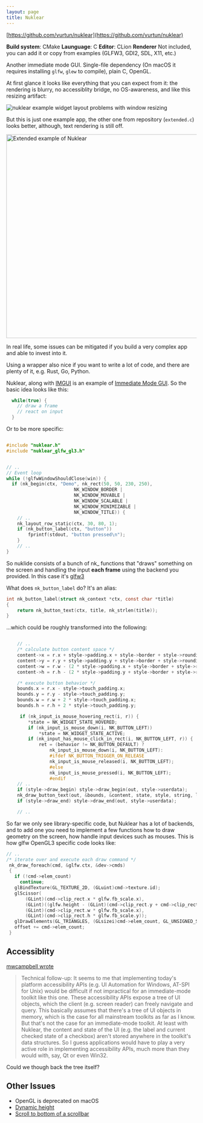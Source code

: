 ```yaml
---
layout: page
title: Nuklear
---
```


[https://github.com/vurtun/nuklear](https://github.com/vurtun/nuklear)

**Build system**: CMake
**Launguage**: C
**Editor**: CLion
**Renderer** Not included, you can add it or copy from examples (GLFW3, GDI2, SDL, X11, etc.)

Another immediate mode GUI. Single-file dependency (On macOS it requires installing `glfw`, `glew` to compile), plain C, OpenGL.

At first glance it looks like everything that you can expect from it: the rendering is blurry, no accessiblity bridge, no OS-awareness, and like this resizing artifact:

![nuklear example widget layout problems with window resizing](https://user-images.githubusercontent.com/1004115/51437327-fc572400-1cad-11e9-87f8-a8032ffd98e0.gif)

But this is just one example app, the other one from repository (`extended.c`) looks better, although, text rendering is still off.

<img width="538" alt="Extended example of Nuklear" src="https://user-images.githubusercontent.com/1004115/51789123-e4dcd700-2196-11e9-8fa2-5bd8985538db.png">

In real life, some issues can be mitigated if you build a very complex app and able to invest into it.

Using a wrapper also nice if you want to write a lot of code, and there are plenty of it, e.g. Rust, Go, Python.

Nuklear, along with [IMGUI](/imgui) is an example of [Immediate Mode GUI](/). So the basic idea looks like this:

```c
  while(true) {
    // draw a frame
    // react on input
  }
```

Or to be more specific:

```c

#include "nuklear.h"
#include "nuklear_glfw_gl3.h"


// ..
// Event loop
while (!glfwWindowShouldClose(win)) {
  if (nk_begin(ctx, "Demo", nk_rect(50, 50, 230, 250),
                         NK_WINDOW_BORDER |
                         NK_WINDOW_MOVABLE |
                         NK_WINDOW_SCALABLE |
                         NK_WINDOW_MINIMIZABLE |
                         NK_WINDOW_TITLE)) {
    // ..
    nk_layout_row_static(ctx, 30, 80, 1);
    if (nk_button_label(ctx, "button"))
        fprintf(stdout, "button pressed\n");
    }
    // ..
}
```

So nuklide consists of a bunch of nk\_ functions that "draws" something on the screen and handling the input **each frame** using the backend you provided.
In this case it's [glfw3](#glfw3)

What does `nk_button_label` do? It's an alias:

```c
int nk_button_label(struct nk_context *ctx, const char *title)
{
    return nk_button_text(ctx, title, nk_strlen(title));
}
```

...which could be roughly transformed into the following:

```c

    // ..
    /* calculate button content space */
    content->x = r.x + style->padding.x + style->border + style->rounding;
    content->y = r.y + style->padding.y + style->border + style->rounding;
    content->w = r.w - (2 * style->padding.x + style->border + style->rounding*2);
    content->h = r.h - (2 * style->padding.y + style->border + style->rounding*2);

    /* execute button behavior */
    bounds.x = r.x - style->touch_padding.x;
    bounds.y = r.y - style->touch_padding.y;
    bounds.w = r.w + 2 * style->touch_padding.x;
    bounds.h = r.h + 2 * style->touch_padding.y;

     if (nk_input_is_mouse_hovering_rect(i, r)) {
        *state = NK_WIDGET_STATE_HOVERED;
        if (nk_input_is_mouse_down(i, NK_BUTTON_LEFT))
            *state = NK_WIDGET_STATE_ACTIVE;
        if (nk_input_has_mouse_click_in_rect(i, NK_BUTTON_LEFT, r)) {
            ret = (behavior != NK_BUTTON_DEFAULT) ?
                nk_input_is_mouse_down(i, NK_BUTTON_LEFT):
                #ifdef NK_BUTTON_TRIGGER_ON_RELEASE
                nk_input_is_mouse_released(i, NK_BUTTON_LEFT);
                #else
                nk_input_is_mouse_pressed(i, NK_BUTTON_LEFT);
                #endif
    // ..
    if (style->draw_begin) style->draw_begin(out, style->userdata);
    nk_draw_button_text(out, &bounds, &content, state, style, string, len, align, font);
    if (style->draw_end) style->draw_end(out, style->userdata);

    // ..

```

So far we only see library-specific code, but Nuklear has a lot of backends, and to add one you need to implement a few functions
how to draw geometry on the screen, how handle input devices such as mouses. This is how glfw OpenGL3 specific code looks like:

```c
// ..
/* iterate over and execute each draw command */
 nk_draw_foreach(cmd, &glfw.ctx, &dev->cmds)
 {
   if (!cmd->elem_count)
     continue;
   glBindTexture(GL_TEXTURE_2D, (GLuint)cmd->texture.id);
   glScissor(
       (GLint)(cmd->clip_rect.x * glfw.fb_scale.x),
       (GLint)((glfw.height - (GLint)(cmd->clip_rect.y + cmd->clip_rect.h)) * glfw.fb_scale.y),
       (GLint)(cmd->clip_rect.w * glfw.fb_scale.x),
       (GLint)(cmd->clip_rect.h * glfw.fb_scale.y));
   glDrawElements(GL_TRIANGLES, (GLsizei)cmd->elem_count, GL_UNSIGNED_SHORT, offset);
   offset += cmd->elem_count;
 }
```

## Accessiblity

[mwcampbell wrote](https://news.ycombinator.com/item?id=16347902)

> Technical follow-up: It seems to me that implementing today's platform accessibility APIs (e.g. UI Automation for Windows, AT-SPI for Unix) would be difficult if not impractical for an immediate-mode toolkit like this one.
> These accessibility APIs expose a tree of UI objects, which the client (e.g. screen reader) can freely navigate and query. This basically assumes that there's a tree of UI objects in memory, which is the case for all mainstream toolkits as far as I know. But that's not the case for an immediate-mode toolkit. At least with Nuklear, the content and state of the UI (e.g. the label and current checked state of a checkbox) aren't stored anywhere in the toolkit's data structures. So I guess applications would have to play a very active role in implementing accessibility APIs, much more than they would with, say, Qt or even Win32.

Could we though back the tree itself?

## Other Issues

- OpenGL is deprecated on macOS
- [Dynamic height](https://github.com/vurtun/nuklear/issues/504)
- [Scroll to bottom of a scrollbar](https://github.com/vurtun/nuklear/issues/326)
